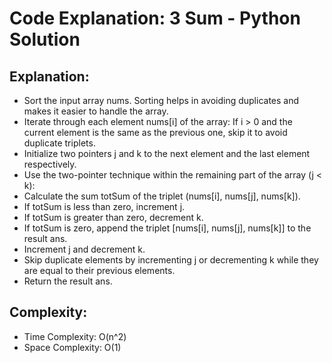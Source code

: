 # Code Explanation: 3 Sum - Python Solution

## Explanation:

- Sort the input array nums. Sorting helps in avoiding duplicates and makes it easier to handle the array.
- Iterate through each element nums[i] of the array: If i > 0 and the current element is the same as the previous one, skip it to avoid duplicate triplets.
- Initialize two pointers j and k to the next element and the last element respectively.
- Use the two-pointer technique within the remaining part of the array (j < k):
- Calculate the sum totSum of the triplet (nums[i], nums[j], nums[k]).
- If totSum is less than zero, increment j.
- If totSum is greater than zero, decrement k.
- If totSum is zero, append the triplet [nums[i], nums[j], nums[k]] to the result ans.
- Increment j and decrement k.
- Skip duplicate elements by incrementing j or decrementing k while they are equal to their previous elements.
- Return the result ans.

## Complexity:
- Time Complexity: O(n^2)
- Space Complexity: O(1)